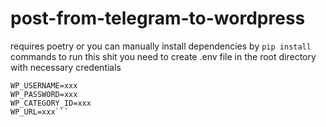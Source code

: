 # post-from-telegram-to-wordpress
requires poetry
or you can manually install dependencies by `pip install` commands
to run this shit you need to create .env file in the root directory with necessary credentials

```TELEGRAM_BOT_TOKEN=xxx
WP_USERNAME=xxx
WP_PASSWORD=xxx
WP_CATEGORY_ID=xxx
WP_URL=xxx```
